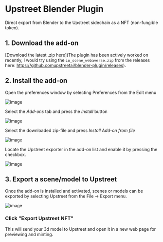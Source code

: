 # Upstreet Blender Plugin

Direct export from Blender to the Upstreet sidechain as a NFT (non-fungible token).

## 1. Download the add-on
[Download the latest .zip here](The plugin has been actively worked on recently, I would try using the `io_scene_webaverse.zip` from the releases here: https://github.comupstreetai/blender-plugin/releases).

## 2. Install the add-on

Open the preferences window by selecting Preferences from the Edit menu

![image](https://user-images.githubusercontent.com/32600939/113538155-5e4e8c00-958f-11eb-99b3-7bac46ee2d1b.png)

Select the *Add-ons* tab and press the *Install* button

![image](https://user-images.githubusercontent.com/32600939/113538161-627aa980-958f-11eb-9d36-f56680cb0369.png)

Select the downloaded zip-file and press *Install Add-on from file*

![image](https://user-images.githubusercontent.com/32600939/113538167-66a6c700-958f-11eb-867b-44298f2e9da6.png)

Locate the Upstreet exporter in the add-on list and enable it by pressing the checkbox.

![image](https://user-images.githubusercontent.com/32600939/113538174-6ad2e480-958f-11eb-97d5-ebbe79ddf5e0.png)

## 3. Export a scene/model to Upstreet

Once the add-on is installed and activated, scenes or models can be exported by selecting Upstreet from the File -> Export menu.

![image](https://user-images.githubusercontent.com/32600939/113538184-6f979880-958f-11eb-8f02-5bc8c93e13b7.png)

### Click "Export Upstreet NFT"

This will send your 3d model to Upstreet and open it in a new web page for previewing and minting.
